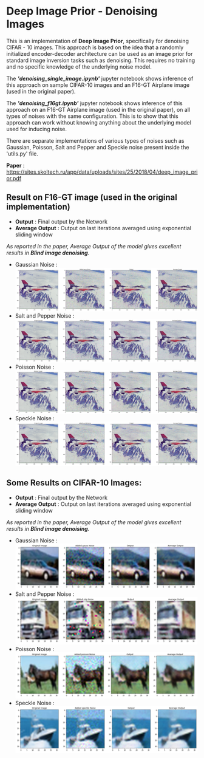 # Deep Image Prior - Denoising Images

This is an implementation of __Deep Image Prior__, specifically for denoising CIFAR - 10 images. This approach is based on the idea that a randomly initialized encoder-decoder architecture can be used as an image prior for standard image inversion tasks such as denoising. This requires no training and no specific knowledge of the underlying noise model.

The __*'denoising_single_image.ipynb'*__ jupyter notebook shows inference of this approach on sample CIFAR-10 images and an F16-GT Airplane image (used in the original paper).

The __*'denoising_f16gt.ipynb'*__ jupyter notebook shows inference of this approach on an F16-GT Airplane image (used in the original paper), on all types of noises with the same configuration. This is to show that this approach can work without knowing anything about the underlying model used for inducing noise.

There are separate implementations of various types of noises such as Gaussian, Poisson, Salt and Pepper and Speckle noise present inside the 'utils.py' file.

__Paper__ : https://sites.skoltech.ru/app/data/uploads/sites/25/2018/04/deep_image_prior.pdf

## Result on F16-GT image (used in the original implementation)

* __Output__ : Final output by the Network
* __Average Output__ : Output on last iterations averaged using exponential sliding window

*As reported in the paper, Average Output of the model gives excellent results in __Blind image denoising__.*

* Gaussian Noise : 
![GitHub Logo](/results/gaussian_f16gt.PNG)
* Salt and Pepper Noise : 
![GitHub Logo](/results/salt_and_pepper_f16gt.PNG)
* Poisson Noise : 
![GitHub Logo](/results/poisson_f16gt.PNG)
* Speckle Noise : 
![GitHub Logo](/results/speckle_f16gt.PNG)

## Some Results on CIFAR-10 Images:

* __Output__ : Final output by the Network
* __Average Output__ : Output on last iterations averaged using exponential sliding window

*As reported in the paper, Average Output of the model gives excellent results in __Blind image denoising__.*

* Gaussian Noise : 
![GitHub Logo](/results/gaussian_cifar.PNG)
* Salt and Pepper Noise : 
![GitHub Logo](/results/salt_and_pepper_cifar.PNG)
* Poisson Noise : 
![GitHub Logo](/results/poisson_cifar.PNG)
* Speckle Noise : 
![GitHub Logo](/results/speckle_cifar.PNG)
